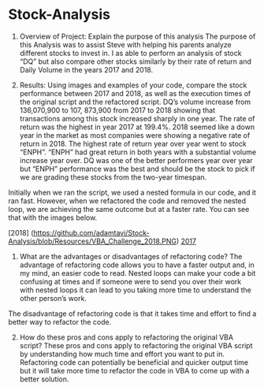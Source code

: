 # Stock-Analysis
1.	Overview of Project: Explain the purpose of this analysis
The purpose of this Analysis was to assist Steve with helping his parents analyze different stocks to invest in.
I as able to perform an analysis of stock “DQ” but also compare other stocks similarly by their rate of return and Daily Volume in the years 2017 and 2018.

2.	Results: Using images and examples of your code, compare the stock performance between 2017 and 2018, as well as the execution times of the original script and the refactored script.
DQ’s volume increase from 136,070,900 to 107, 873,900 from 2017 to 2018 showing that transactions among this stock increased sharply in one year.
The rate of return was the highest in year 2017 at 199.4%. 2018 seemed like a down year in the market as most companies were showing a negative rate of return in 2018.
The highest rate of return year over year went to stock “ENPH”. “ENPH” had great return in both years with a substantial volume increase year over.
DQ was one of the better performers year over year but “ENPH” performance was the best and should be the stock to pick if we are grading these stocks from the two-year timespan.

Initially when we ran the script, we used a nested formula in our code, and it ran fast. However, when we refactored the code and removed the nested loop, we are achieving the same outcome but at a faster rate. You can see that with the images below.

[2018] (https://github.com/adamtavi/Stock-Analysis/blob/Resources/VBA_Challenge_2018.PNG)  [2017](https://github.com/adamtavi/Stock-Analysis/blob/Resources/VBA_Challenge_2017.PNG)

1. What are the advantages or disadvantages of refactoring code?
The advantage of refactoring code allows you to have a faster output and, in my mind, an easier code to read.
Nested loops can make your code a bit confusing at times and if someone were to send you over their work with nested loops it can lead to you taking more time to understand the other person’s work.

The disadvantage of refactoring code is that it takes time and effort to find a better way to refactor the code.

2. How do these pros and cons apply to refactoring the original VBA script?
These pros and cons apply to refactoring the original VBA script by understanding how much time and effort you want to put in.
Refactoring code can potentially be beneficial and quicker output time but it will take more time to refactor the code in VBA to come up with a better solution.


